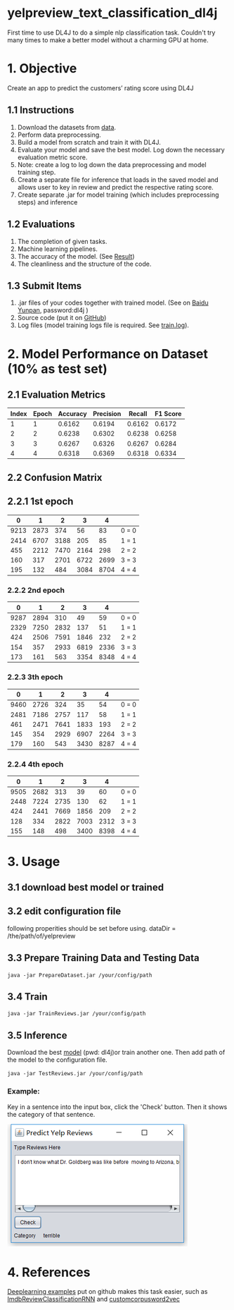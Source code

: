 # yelpreview_text_classification_dl4j
First time to use DL4J to do a simple nlp classification task. 
Couldn't try many times to make a better model without a charming GPU at home.

# 1. Objective
Create an app to predict the customers’ rating score using DL4J

## 1.1 Instructions

1. Download the datasets from [data](https://s3.amazonaws.com/fast-ai-nlp/yelp_review_full_csv.tgz).
2. Perform data preprocessing.
3. Build a model from scratch and train it with DL4J.
4. Evaluate your model and save the best model. Log down the necessary evaluation
metric score.
5. Note: create a log to log down the data preprocessing and model training step.
6. Create a separate file for inference that loads in the saved model and allows user to key
in review and predict the respective rating score.
7. Create separate .jar for model training (which includes preprocessing steps) and
inference

## 1.2 Evaluations

1. The completion of given tasks.
2. Machine learning pipelines.
3. The accuracy of the model. (See [Result](https://github.com/jackspiderman/yelpreview_text_classification_dl4j#2-results))
4. The cleanliness and the structure of the code.

## 1.3 Submit Items
1. .jar files of your codes together with trained model. (See on [Baidu Yunpan](https://pan.baidu.com/s/1olbxijXOpF0mEhJ0WmyQZg), password:dl4j )
2. Source code (put it on [GitHub](https://github.com/jackspiderman/yelpreview_text_classification_dl4j))
3. Log files (model training logs file is required. See [train.log](https://github.com/jackspiderman/yelpreview_text_classification_dl4j/blob/main/train.log)).

# 2. Model Performance on Dataset (10% as test set)
## 2.1 Evaluation Metrics
|  Index   | Epoch  | Accuracy  | Precision  | Recall | F1 Score |
|  ----  | ----  | ----  | ----  | ----  | ----  |
| 1  | 1 | 0.6162  | 0.6194 | 0.6162  | 0.6172 |
| 2  | 2 | 0.6238  | 0.6302 | 0.6238  | 0.6258 |
| 3  | 3 |  0.6267 | 0.6326 | 0.6267  | 0.6284 |
| 4  | 4 |  0.6318 | 0.6369 | 0.6318  | 0.6334 |

## 2.2 Confusion Matrix

## 2.2.1 1st epoch
|  0  | 1| 2 | 3  | 4 |  |
|  ----  | ----  | ----  | ----  | ----  | ----  |
| 9213  | 2873  | 374 | 56| 83 | 0 = 0|
| 2414 | 6707 | 3188  | 205 | 85  | 1 = 1|
| 455 | 2212 | 7470  | 2164 | 298 | 2 = 2|
| 160 | 317 | 2701  | 6722 | 2699  | 3 = 3|
| 195 | 132 | 484  | 3084 | 8704  | 4 = 4|

### 2.2.2 2nd epoch
|  0  | 1| 2 | 3  | 4 |  |
|  ----  | ----  | ----  | ----  | ----  | ----  |
| 9287  | 2894  | 310 | 49| 59 | 0 = 0|
| 2329 | 7250 | 2832  | 137 | 51  | 1 = 1|
| 424 | 2506 | 7591  | 1846 | 232 | 2 = 2|
| 154 | 357 | 2933  | 6819 | 2336  | 3 = 3|
| 173 | 161 | 563  | 3354 | 8348  | 4 = 4|

### 2.2.3 3th epoch
 |  0  | 1| 2 | 3  | 4 |  |
|  ----  | ----  | ----  | ----  | ----  | ----  |
| 9460  | 2726  | 324 | 35| 54 | 0 = 0|
| 2481 | 7186 | 2757  | 117 | 58  | 1 = 1|
| 461 | 2471 | 7641  | 1833 | 193 | 2 = 2|
| 145 | 354 | 2929  | 6907 | 2264  | 3 = 3|
| 179 | 160 | 543  | 3430 | 8287  | 4 = 4|

### 2.2.4 4th epoch
 |  0  | 1| 2 | 3  | 4 |  |
|  ----  | ----  | ----  | ----  | ----  | ----  |
| 9505  | 2682  | 313 | 39| 60 | 0 = 0|
| 2448 | 7224 | 2735  | 130 | 62  | 1 = 1|
| 424 | 2441 | 7669  | 1856 | 209 | 2 = 2|
| 128 | 334 | 2822  | 7003 | 2312  | 3 = 3|
| 155 | 148 | 498  | 3400 | 8398  | 4 = 4|
  
  # 3. Usage
  
  ## 3.1 download best model or trained
  
  
  ## 3.2 edit configuration file
  following properities should be set before using.
  dataDir = /the/path/of/yelpreview
  
  
  ## 3.3 Prepare Training Data and Testing Data
```
java -jar PrepareDataset.jar /your/config/path
```

## 3.4 Train
```
java -jar TrainReviews.jar /your/config/path
```


## 3.5 Inference
Download the best [model](https://pan.baidu.com/s/1olbxijXOpF0mEhJ0WmyQZg) (pwd: dl4j)or train another one. 
Then add path of the model to the configuration file. 
```
java -jar TestReviews.jar /your/config/path
```
### Example:
Key in a sentence into the input box, 
click the 'Check' button. Then it shows the category of that sentence.

![UI](imgs/Inference_UI.png?raw=true "Inference UI")

  # 4. References
  [Deeplearning examples](https://github.com/eclipse/deeplearning4j-examples) put on github
  makes this task easier, such as [ImdbReviewClassificationRNN](https://github.com/eclipse/deeplearning4j-examples/blob/master/dl4j-examples/src/main/java/org/deeplearning4j/examples/advanced/modelling/textclassification/pretrainedword2vec/ImdbReviewClassificationRNN.java)
  and [customcorpusword2vec](https://github.com/eclipse/deeplearning4j-examples/blob/master/dl4j-examples/src/main/java/org/deeplearning4j/examples/advanced/modelling/textclassification/customcorpusword2vec/TrainNews.java)


